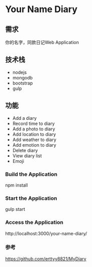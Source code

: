 # Your Name Diary

## 需求
你的名字，同款日记Web Application

## 技术栈
* nodejs
* mongodb
* bootstrap
* gulp

## 功能
* Add a diary
* Record time to diary
* Add a photo to diary
* Add location to diary
* Add weather to diary
* Add emotion to diary
* Delete diary
* View diary list
* Emoji

### Build the Application
npm install

### Start the Application
gulp start

### Access the Application
http://localhost:3000/your-name-diary/

### 参考
https://github.com/erttyy8821/MyDiary

